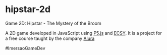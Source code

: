# hipstar-2d
Game 2D: Hipstar - The Mystery of the Broom

A 2D game developed in JavaScript using [P5.js](https://p5js.org/) and [ECSY](https://ecsy.io/). 
It is a project for a free course taught by the company [Alura](https://www.alura.com.br/imersao-gamedev-javascript/?utm_campaign=imersao_js_gamedev_live_abertura_da_imersao&utm_medium=email&utm_source=RD+Station) 

#ImersaoGameDev 